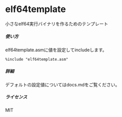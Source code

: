 # elf64template
小さなelf64実行バイナリを作るためのテンプレート

##### 使い方
elf64template.asmに値を設定してincludeします。
```
%include "elf64template.asm"
```

##### 詳細
デフォルトの設定値についてはdocs.mdをご覧ください。

##### ライセンス
MIT
